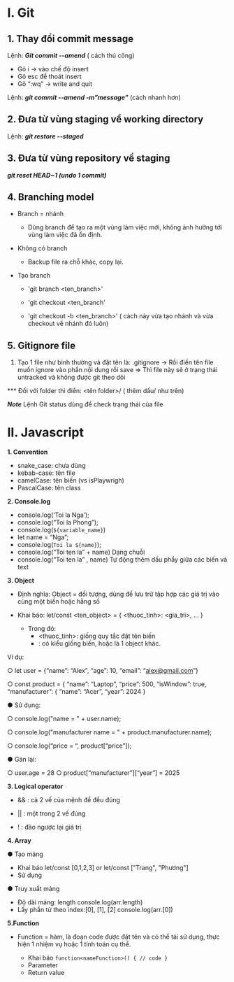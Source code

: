 # **I. Git**
## **1. Thay đổi commit message**
Lệnh: _**Git commit --amend**_ ( cách thủ công)
- Gõ i -> vào chế độ insert
- Gõ esc để thoát insert
- Gõ “:wq” -> write and quit

Lệnh: _**git commit --amend -m”message”**_ (cách nhanh hơn)

## **2. Đưa từ vùng staging về working directory**
Lệnh: _**git restore --staged <file>**_

## **3. Đưa từ vùng repository về staging**
_**git reset HEAD~1 (undo 1 commit)**_

## **4. Branching model**
- Branch = nhánh        
    - Dùng branch để tạo ra một vùng làm việc mới,
không ảnh hưởng tới vùng làm việc đã ổn định.
- Không có branch
    - Backup file ra chỗ khác, copy lại.
- Tạo branch

    - 'git branch <ten_branch>'

    - 'git checkout <ten_branch'

    - 'git checkout -b <ten_branch>' ( cách này vừa tạo nhánh và vừa checkout về nhánh đó luôn)

## **5. Gitignore file**
1. Tạo 1 file như bình thường và đặt tên là: 
.gitignore
-> Rồi điền tên file muốn ignore vào phần nội dung rồi save => Thì file này sẽ ở trạng thái untracked và không được git theo dõi

 *** Đối với folder thì điền: <tên folder>/ ( thêm dấu/ như trên)

 __*Note*__ Lệnh Git status dùng để check trạng thái của file

 # __II. Javascript__
__1. Convention__
- snake_case: chưa dùng
- kebab-case: tên file
- camelCase: tên biến (vs isPlaywrigh)
- PascalCase: tên class

__2. Console.log__
- console.log(‘Toi la Nga’);
- console.log(“Toi la Phong”);
- console.log(`${variable_name}`)
- let name = “Nga”;
- console.log(`Toi la ${name}`);
- console.log(“Toi ten la” + name) Dạng chuỗi
- console.log(“Toi ten la” , name) Tự động thêm dấu phẩy giữa các biến và text

__3. Object__

- Định nghĩa: Object = đối tượng, dùng để lưu trữ tập hợp các giá trị
vào cùng một biến hoặc hằng số

- Khai báo: let/const <ten_object> = {
<thuoc_tinh>: <gia_tri>,
...
}

    - Trong đó:
        +  <thuoc_tinh>: giống quy tắc đặt tên
biến
        + <gia tri>: có kiểu giống biến, hoặc
là 1 object khác.

Ví dụ:

○ let user = {“name”: “Alex”, “age”: 10,
“email”: “alex@gmail.com”}

○ const product = {
“name”: “Laptop”,
“price”: 500,
“isWindow”: true,
“manufacturer”: {
“name”: “Acer”,
“year”: 2024
}

● Sử dụng:

○ console.log("name = " + user.name);

○ console.log("manufacturer name = " +
product.manufacturer.name);

○ console.log(“price = “,
product[“price”]);

● Gán lại:

○ user.age = 28
○ product[“manufacturer”][“year”] = 2025


__3. Logical operator__

- && : cả 2 vế của mệnh đề đều
đúng

- || : một trong 2 vế đúng

- ! : đảo ngược lại giá trị

__4. Array__

● Tạo mảng
 -  Khai báo let/const [0,1,2,3] or let/const ["Trang", "Phương"]   
 - Sử dụng

● Truy xuất mảng
-  Độ dài mảng: length console.log(arr.length)
-  Lấy phần tử theo index:[0], [1], [2] console.log(arr.[0])


__5.Function__
- Function = hàm, là đoạn code được đặt
tên và có thể tái sử dụng, thực hiện
1 nhiệm vụ hoặc 1 tính toán cụ thể.

    - Khai báo
``function<nameFunction>() {
// code
}``
    - Parameter
    - Return value
